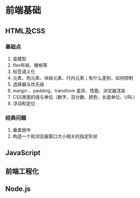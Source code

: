 # 前端基础
## HTML及CSS
### 基础点
1. 盒模型
2. flex布局、栅格等
3. 标签语义化
4. 元素、伪元素、块级元素、行内元素；有什么差别，如何控制
5. 选择器与优先级
6. margin 、padding、transform 差异、性能、浏览器渲染
7. CSS里面的值与单位（数字、百分数、颜色、长度单位、URL）
8. 浮动和定位

### 经典问题
1. 垂直居中
2. 构造一个和浏览器窗口大小相关的指定形状

## JavaScript



## 前端工程化

## Node.js
